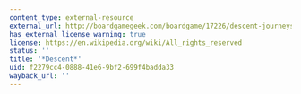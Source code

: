 ```yaml
---
content_type: external-resource
external_url: http://boardgamegeek.com/boardgame/17226/descent-journeys-dark
has_external_license_warning: true
license: https://en.wikipedia.org/wiki/All_rights_reserved
status: ''
title: '*Descent*'
uid: f2279cc4-0888-41e6-9bf2-699f4badda33
wayback_url: ''
---
```

